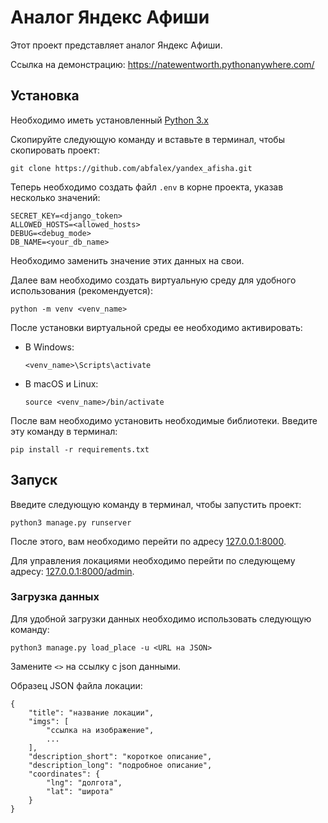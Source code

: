 # Аналог Яндекс Афиши

Этот проект представляет аналог Яндекс Афиши.

Ссылка на демонстрацию: https://natewentworth.pythonanywhere.com/

## Установка

Необходимо иметь установленный [Python 3.x](https://www.python.org/downloads/release/python-3125/)

Скопируйте следующую команду и вставьте в терминал, чтобы скопировать проект:

```
git clone https://github.com/abfalex/yandex_afisha.git
```

Теперь необходимо создать файл `.env` в корне проекта, указав несколько значений:

```
SECRET_KEY=<django_token>
ALLOWED_HOSTS=<allowed_hosts>
DEBUG=<debug_mode>
DB_NAME=<your_db_name>
```

Необходимо заменить значение этих данных на свои.

Далее вам необходимо создать виртуальную среду для удобного использования (рекомендуется):

```
python -m venv <venv_name>
```

После установки виртуальной среды ее необходимо активировать:

- В Windows:

    ```
    <venv_name>\Scripts\activate
    ```

- В macOS и Linux:

    ```
    source <venv_name>/bin/activate
    ```

После вам необходимо установить необходимые библиотеки. Введите эту команду в терминал:

```
pip install -r requirements.txt
```

## Запуск
Введите следующую команду в терминал, чтобы запустить проект:

```
python3 manage.py runserver
```

После этого, вам необходимо перейти по адресу [127.0.0.1:8000](https://127.0.0.1:8000).

Для управления локациями необходимо перейти по следующему адресу:
 [127.0.0.1:8000/admin](http://127.0.0.1:8000/admin).

### Загрузка данных
Для удобной загрузки данных необходимо использовать следующую команду:

```
python3 manage.py load_place -u <URL на JSON>
```

Замените `<>` на ссылку с json данными.

Образец JSON файла локации:

```
{
    "title": "название локации",
    "imgs": [
        "ссылка на изображение",
        ...
    ],
    "description_short": "короткое описание",
    "description_long": "подробное описание",
    "coordinates": {
        "lng": "долгота",
        "lat": "широта"
    }
}
```